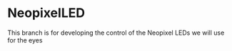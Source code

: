 # NeopixelLED

This branch is for developing the control of the Neopixel LEDs we will use for the eyes
